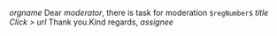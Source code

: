 $orgname$ 
Dear *$moderator$*,
there is task for moderation
`$regNumber$` $title$
_Click >_ $url$
Thank you.Kind regards,
*$assignee$*
